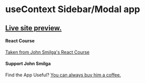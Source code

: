 # useContext Sidebar/Modal app

## [Live site preview.](https://obrm-sidebar-modal.netlify.app)

#### React Course

[Taken from John Smilga's React Course](https://www.udemy.com/course/react-tutorial-and-projects-course/?referralCode=FEE6A921AF07E2563CEF)

#### Support John Smilga

Find the App Useful? [You can always buy him a coffee.](https://www.buymeacoffee.com/johnsmilga)

